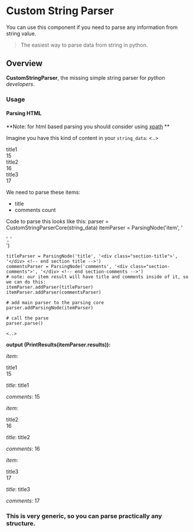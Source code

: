 # Custom String Parser

You can use this component if you need to parse any information from string value.

> The easiest way to parse data from string in python.

## Overview

**CustomStringParser**, the missing simple string parser for *python developers*.

### Usage


#### Parsing HTML
**Note: for html based parsing you should consider using [xpath](http://www.w3schools.com/xpath/)
**

Imagine you have this kind of content in your `string_data`:
	<..>
	<div class="section-item">
		<div class="section-title">
			title1
		</div> <!-- end section-title -->
		<div class="section-comments">
			15
		</div> <!-- end section-comments -->
	</div> <!--end section-item-->
	<div class="section-item">
		<div class="section-title">
			title2
		</div> <!-- end section-title -->
		<div class="section-comments">
			16
		</div> <!-- end section-comments -->
	</div> <!--end section-item-->
	<div class="section-item">
		<div class="section-title">
				title3
		</div> <!-- end section-title -->
		<div class="section-comments">
			17
		</div> <!-- end section-comments -->
	</div> <!--end section-item-->

We need to parse these items:

* title
* comments count

Code to parse this looks like this:
	parser = CustomStringParserCore(string_data)
	itemParser = ParsingNode('item', '<div class="section-item">', '</div> <!--end section-item-->')
	
	titleParser = ParsingNode('title', '<div class="section-title">', '</div> <!-- end section title -->')
	commentsParser = ParsingNode('comments', '<div class="section-comments">', '</div> <!-- end section-comments -->')
	# note: our item result will have title and comments inside of it, so we can do this:
	itemParser.addParser(titleParser)
	itemParser.addParser(commentsParser)

	# add main parser to the parsing core
	parser.addParsingNode(itemParser)

	# call the parse
	parser.parse()
	
	<..>
**output (PrintResults(itemParser.results)):**

*item*:
	<div class="section-title">
			title1
		</div> <!-- end section-title -->
		<div class="section-comments">
			15
		</div> <!-- end section-comments -->
	
*title*:
	title1
		
*comments*:
	15
		
*item*:
	<div class="section-title">
			title2
		</div> <!-- end section-title -->
		<div class="section-comments">
			16
		</div> <!-- end section-comments -->
	
*title*:
	title2
		
*comments*:
	16
		
*item*:
	<div class="section-title">
				title3
		</div> <!-- end section-title -->
		<div class="section-comments">
			17
		</div> <!-- end section-comments -->
	
*title*:
	title3
		
*comments*:
	17

### This is very generic, so you can parse practically any structure.
	
	